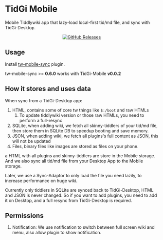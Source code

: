 # TidGi Mobile

Mobile Tiddlywiki app that lazy-load local-first tid/md file, and sync with TidGi-Desktop.

<div align="center">

[![GitHub Releases](https://img.shields.io/github/downloads/tiddly-gittly/TidGi-Mobile/latest/total?label=Download%20Latest%20Release&style=for-the-badge)](https://github.com/tiddly-gittly/TidGi-Mobile/releases/latest)

</div>

## Usage

Install [tw-mobile-sync](https://github.com/tiddly-gittly/tw-mobile-sync) plugin.

tw-mobile-sync >= **0.6.0** works with TidGi-Mobile **v0.0.2**

## How it stores and uses data

When sync from a TidGi-Desktop app:

1. HTML, contains some of core tw things like `$:/boot` and raw HTMLs
    1. To update tiddlywiki version or those raw HTMLs, you need to perform a full-resync
1. SQLite, when adding wiki, we fetch all skinny-tiddlers of your tid/md file, then store them in SQLite DB to speedup booting and save memory.
1. JSON, when adding wiki, we fetch all plugins's full content as JSON, this will not be updated
1. Files, binary files like images are stored as files on your phone.

 a HTML with all plugins and skinny-tiddlers are store in the Mobile storage. And we also sync all tid/md file from your Desktop App to the Mobile storage.

Later, we use a Sync-Adaptor to only load the file you need lazily, to increase performance on huge wiki.

Currently only tiddlers in SQLite are synced back to TidGi-Desktop, HTML and JSON is never changed. So if you want to add plugins, you need to add it on Desktop, and a full resync from TidGi-Desktop is required.

## Permissions

1. Notification: We use notification to switch between full screen wiki and menu, also allow plugin to show notification.
